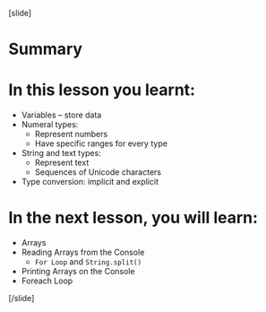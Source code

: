 
[slide]
# Summary


# In this lesson you learnt:

  - Variables – store data
  - Numeral types: 
    - Represent numbers
    - Have specific ranges for every type
  - String and text types: 
    - Represent text
    - Sequences of Unicode characters
  - Type conversion: implicit and explicit


# In the next lesson, you will learn:

  - Arrays
  - Reading Arrays from the Console
    - `For Loop` and `String.split()`
  - Printing Arrays on the Console
  - Foreach Loop


[/slide]